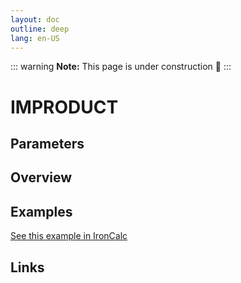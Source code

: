 ```yaml
---
layout: doc
outline: deep
lang: en-US
---
```


::: warning
**Note:** This page is under construction 🚧
:::

# IMPRODUCT

## Parameters

## Overview

## Examples

[See this example in IronCalc](https://app.ironcalc.com/?filename=improduct)

## Links